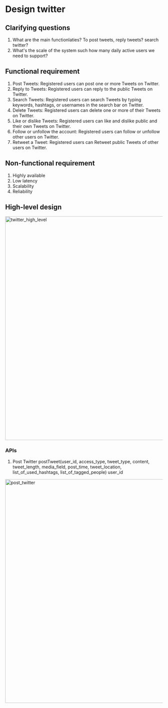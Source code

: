 # Design twitter
## Clarifying questions
1. What are the main functionlaties? To post tweets, reply tweets? search twitter?
2. What's the scale of the system such how many daily active users we need to support?

## Functional requirement
1. Post Tweets: Registered users can post one or more Tweets on Twitter.
2. Reply to Tweets: Registered users can reply to the public Tweets on Twitter.
3. Search Tweets: Registered users can search Tweets by typing keywords, hashtags, or usernames in the search bar on Twitter.
4. Delete Tweets: Registered users can delete one or more of their Tweets on Twitter.
5. Like or dislike Tweets: Registered users can like and dislike public and their own Tweets on Twitter.
6. Follow or unfollow the account: Registered users can follow or unfollow other users on Twitter.
7. Retweet a Tweet: Registered users can Retweet public Tweets of other users on Twitter.

## Non-functional requirement
1. Highly available
2. Low latency
3. Scalability
4. Reliability

## High-level design
<img width="714" alt="twitter_high_level" src="https://github.com/toextendmylimits/system_design/assets/10056698/753f649e-f4de-456e-9824-902c4f20e7f0">

### APIs
1. Post Twitter
postTweet(user_id, access_type, tweet_type, content, tweet_length, media_field, post_time, tweet_location, list_of_used_hashtags, list_of_tagged_people)
user_id
<img width="714" alt="post_twitter" src="https://github.com/toextendmylimits/system_design/assets/10056698/e7e34cb6-38ec-4ab9-ae32-1c9fad8fe579">
